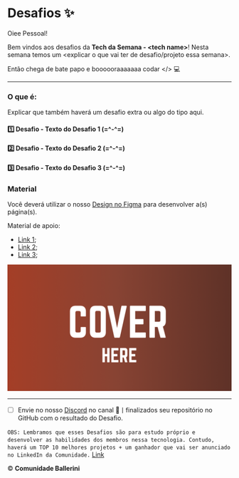 # Desafios ✨

Oiee Pessoal!

Bem vindos aos desafios da **Tech da Semana - \<tech name\>**! Nesta semana temos um \<explicar o que vai ter de desafio/projeto essa semana\>.

Então chega de bate papo e boooooraaaaaaa codar </> 💻

---
### O que é:
Explicar que também haverá um desafio extra ou algo do tipo aqui.

#### 1️⃣ Desafio - Texto do Desafio 1 (=\^-\^=)
#### 2️⃣ Desafio - Texto do Desafio 2 (=\^-\^=)
#### 3️⃣ Desafio - Texto do Desafio 3 (=\^-\^=)

<p>

</p>

### Material
Você deverá utilizar o nosso [Design no Figma](https://figma.com/) para desenvolver a(s) página(s).

Material de apoio:
* [Link 1](https://example.com);
* [Link 2](https://example.com);
* [Link 3](https://example.com);

<p>
  <img src="./cover.png" alt="imagem mostrando a capa do site de tecnologia">
</p>

---

- [ ] Envie no nosso [Discord](https://discord.gg/ballerini) no canal 🥇丨finalizados seu repositório no GitHub com o resultado do Desafio.

`OBS: Lembramos que esses Desafios são para estudo próprio e desenvolver as habilidades dos membros nessa tecnologia. Contudo, haverá um TOP 10 melhores projetos + um ganhador que vai ser anunciado no LinkedIn da Comunidade.` [Link](https://www.linkedin.com/company/comunidadeballerini) 

©️ **Comunidade Ballerini**
